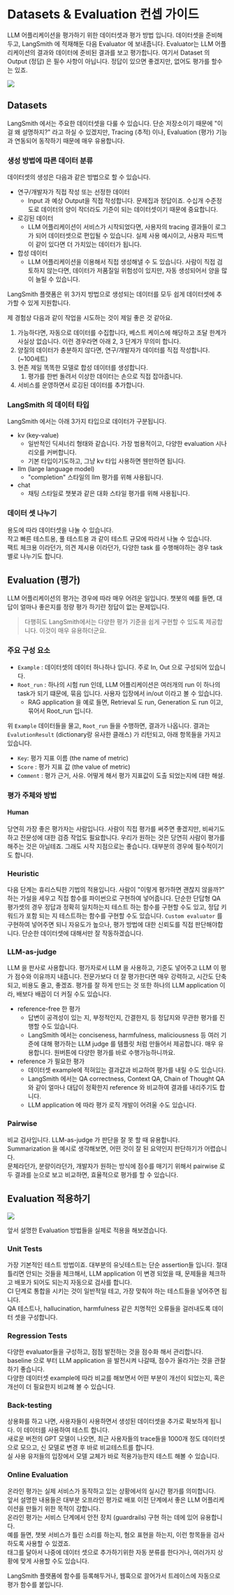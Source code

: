 
# Datasets & Evaluation 컨셉 가이드

LLM 어플리케이션을 평가하기 위한 데이터셋과 평가 방법 입니다.
데이터셋을 준비해두고, LangSmith 에 적재해둔 다음 Evaluator 에 보내줍니다.
Evaluator는 LLM 어플리케이션의 결과와 데이터에 준비된 결과를 보고 평가합니다.
여기서 Dataset 의 Output (정답) 은 필수 사항이 아닙니다.
정답이 있으면 좋겠지만, 없어도 평가를 할수는 있죠.

![](../rsc/dataset_evaluation_1.png)



## Datasets

LangSmith 에서는 주요한 데이터셋을 다룰 수 있습니다.
단순 저장소이기 때문에 "이걸 왜 설명하지?" 라고 하실 수 있겠지만,
Tracing (추적) 이나, Evaluation (평가) 기능과 연동되어 동작하기 때문에 매우 유용합니다.

### 생성 방법에 따른 데이터 분류

데이터셋의 생성은 다음과 같은 방법으로 할 수 있습니다.
- 연구/개발자가 직접 작성 또는 선정한 데이터
	- Input 과 예상 Output을 직접 작성합니다. 문제집과 정답이죠. 수십개 수준정도로 데이터의 양이 작더라도 기준이 되는 데이터셋이기 때문에 중요합니다.
- 로깅된 데이터
	- LLM 어플리케이션이 서비스가 시작되었다면, 사용자의 tracing 결과들이 로그가 되어 데이터셋으로 편입될 수 있습니다. 실제 사용 예시이고, 사용자 피드백이 같이 있다면 더 가치있는 데이터가 됩니다.
- 합성 데이터
	- LLM 어플리케이션을 이용해서 직접 생성해낼 수 도 있습니다. 사람이 직접 검토하지 않는다면, 데이터가 저품질일 위험성이 있지만, 자동 생성되어서 양을 많이 늘릴 수 있습니다.

LangSmith 플랫폼은 위 3가지 방법으로 생성되는 데이터를 모두 쉽게 데이터셋에 추가할 수 있게 지원합니다.

제 경험상 다음과 같이 작업을 시도하는 것이 제일 좋은 것 같아요.
1. 가능하다면, 자동으로 데이터를 수집합니다, 베스트 케이스에 해당하고 조달 한계가 사실상 없습니다. 이런 경우라면 아래 2, 3 단계가 무의미 합니다.
2. 양질의 데이터가 충분하지 않다면, 연구/개발자가 데이터를 직접 작성합니다. (~100세트)
3. 현존 제일 똑똑한 모델로 합성 데이터를 생성합니다.
	1. 평가를 한번 돌려서 이상한 데이터는 손으로 직접 잡아줍니다.
4. 서비스를 운영하면서 로깅된 데이터를 추가합니다.

### LangSmith 의 데이터 타입

LangSmith 에서는 아래 3가지 타입으로 데이터가 구분됩니다.
- kv (key-value)
	- 일반적인 딕셔너리 형태와 같습니다. 가장 범용적이고, 다양한 evaluation 시나리오를 커버합니다.
	- 기본 타입이기도하고, 그냥 kv 타입 사용하면 웬만하면 됩니다.
- llm (large language model)
	- "completion" 스타일의 llm 평가를 위해 사용됩니다.
- chat
	- 채팅 스타일로 챗봇과 같은 대화 스타일 평가를 위해 사용됩니다.

### 데이터 셋 나누기

용도에 따라 데이터셋을 나눌 수 있습니다.  
작고 빠른 테스트용, 풀 테스트용 과 같이 테스트 규모에 따라서 나눌 수 있습니다.  
팩트 체크용 이라던가, 의견 제시용 이라던가, 다양한 task 를 수행해야하는 경우 task 별로 나누기도 합니다.  


## Evaluation (평가)

LLM 어플리케이션의 평가는 경우에 따라 매우 어려운 일입니다. 챗봇의 예를 들면, 대답이 얼마나 좋은지를 정량 평가 하기란 정답이 없는 문제입니다. 

> 다행히도 LangSmith에서는 다양한 평가 기준을 쉽게 구현할 수 있도록 제공합니다.
> 이것이 매우 유용하더군요.


### 주요 구성 요소

- ```Example``` : 데이터셋의 데이터 하나하나 입니다. 주로 In, Out 으로 구성되어 있습니다.
- ```Root_run``` : 하나의 시험 run 인데, LLM 어플리케이션은 여러개의 run 이 하나의 task가 되기 떄문에, 묶음 입니다. 사용자 입장에서 in/out 이라고 볼 수 있습니다. 
	- RAG application 을 예로 들면, Retrieval 도 run, Generation 도 run 이고, 묶어서 Root_run 입니다.

 위 ```Example``` 데이터들을 물고, ```Root_run``` 들을 수행하면, 결과가 나옵니다. 결과는 ```EvalutionResult``` (dictionary랑 유사한 클래스) 가 리턴되고, 아래 항목들을 가지고 있습니다.
 - ```Key```: 평가 지표 이름 (the name of metric)
 - ```Score``` : 평가 지표 값 (the value of metric)
 - ```Comment``` : 평가 근거, 사유. 어떻게 해서 평가 지표값이 도출 되었는지에 대한 해설.

### 평가 주체와 방법

#### Human

당연히 가장 좋은 평가자는 사람입니다. 사람이 직접 평가를 써주면 좋겠지만, 비싸기도 하고 전문성에 대한 검증 작업도 필요합니다. 우리가 원하는 것은 당연히 사람이 평가를 해주는 것은 아닐테죠. 그래도 시작 지점으로는 좋습니다. 대부분의 경우에 필수적이기도 합니다.

### Heuristic

다음 단계는 휴리스틱한 기법의 적용입니다. 사람이 "이렇게 평가하면 괜찮지 않을까?" 하는 가설을 세우고 직접 함수를 파이썬으로 구현하여 넣어줍니다. 단순한 단답형 QA 평가셋의 경우 정답과 정확히 일치하는지 테스트 하는 함수를 구현할 수도 있고, 정답 키워드가 포함 되는 지 테스트하는 함수를 구현할 수도 있습니다.
```Custom evaluator``` 를 구현하여 넣어주면 되니 자유도가 높으나, 평가 방법에 대한 신뢰도를 직접 판단해야합니다. 단순한 데이터셋에 대해서만 잘 작동하겠습니다.

### LLM-as-judge

LLM 을 판사로 사용합니다. 평가자로서 LLM 을 사용하고, 기준도 넣어주고 LLM 이 평가 점수와 이유까지 내줍니다. 전문가보다 더 잘 평가한다면 매우 강력하고, 시간도 단축되고, 비용도 줄고, 좋겠죠. 평가를 잘 하게 만드는 것 또한 하나의 LLM application 이라, 배보다 배꼽이 더 커질 수도 있습니다.  
- reference-free 한 평가
	- 답변이 공격성이 있는 지, 부정적인지, 간결한지, 등 정답지와 무관한 평가를 진행할 수도 있습니다.
	- LangSmith 에서는 conciseness, harmfulness, maliciousness 등 여러 기준에 대해 평가하는 LLM judge 를 템플릿 처럼 만들어서 제공합니다. 매우 유용합니다. 원버튼에 다양한 평가를 바로 수행가능하니까요.
- reference 가 필요한 평가
	- 데이터셋 example에 적혀있는 결과값과 비교하여 평가를 내릴 수도 있습니다. 
	- LangSmith 에서는 QA correctness, Context QA, Chain of Thought QA 와 같이 얼마나 대답이 정확한지 reference 와 비교하여 결과를 내리주기도 합니다.
	- LLM application 에 따라 평가 로직 개발이 어려울 수도 있습니다.

### Pairwise

비교 검사입니다. LLM-as-judge 가 판단을 잘 못 할 때 유용합니다.  
Summarization 을 예시로 생각해보면, 어떤 것이 잘 된 요약인지 판단하기가 어렵습니다.  
문체라던가, 분량이라던가, 개발자가 원하는 방식에 점수를 매기기 위해서 pairwise 로 두 결과를 눈으로 보고 비교하면, 효율적으로 평가를 할 수 있습니다.  


## Evaluation 적용하기

![](../rsc/apply_eval.png)

앞서 설명한 Evaluation 방법들을 실제로 적용을 해보겠습니다.

### Unit Tests

가장 기본적인 테스트 방법이죠. 대부분의 유닛테스트는 단순 assertion들 입니다. 절대 틀리면 안되는 것들을 체크해서, LLM application 이 변경 되었을 때, 문제들을 체크하고 배포가 되어도 되는지 자동으로 검사를 합니다.  
CI 단계로 통합을 시키는 것이 일반적일 테고, 가장 맞춰야 하는 테스트들을 넣어주면 됩니다.  
QA 테스트나, hallucination, harmfulness 같은 치명적인 오류들을 걸러내도록 데이터 셋을 구성합니다.  

### Regression Tests

다양한 evaluator들을 구성하고, 점점 발전하는 것을 점수화 해서 관리합니다.  
baseline 으로 부터 LLM application 을 발전시켜 나갈때, 점수가 올라가는 것을 관찰하기 좋습니다.  
다양한 데이터셋 example에 따라 비교를 해보면서 어떤 부분이 개선이 되었는지, 혹은 개선이 더 필요한지 비교해 볼 수 있습니다.  

### Back-testing

상용화를 하고 나면, 사용자들이 사용하면서 생성된 데이터셋을 추가로 확보하게 됩니다. 이 데이터를 사용하여 테스트 합니다.  
새로운 버전의 GPT 모델이 나오면, 최근 사용자들의 trace들을 1000개 정도 데이터셋으로 모으고, 신 모델로 변경 후 바로 비교테스트를 합니다.  
실 사용 유저들의 입장에서 모델 교체가 바로 적용가능한지 테스트 해볼 수 있습니다.  

### Online Evaluation

온라인 평가는 실제 서비스가 동작하고 있는 상황에서의 실시간 평가를 의미합니다.  
앞서 설명한 내용들은 대부분 오프라인 평가로 배포 이전 단계에서 좋은 LLM 어플리케이션을 만들기 위한 목적이 강합니다.  
온라인 평가는 서비스 단계에서 안전 장치 (guardrails) 구현 하는 데에 있어 유용합니다.  
예를 들면, 챗봇 서비스가 틀린 소리를 하는지, 혐오 표현을 하는지, 이런 항목들을 검사하도록 사용할 수 있겠죠.  
태그를 달아서 나중에 데이터 셋으로 추가하기위한 자동 분류를 한다거나, 여러가지 상황에 맞게 사용할 수도 있습니다.  

LangSmith 플랫폼에 함수를 등록해두거나, 웹훅으로 끌어가서 트레이스에 자동으로 평가 함수를 붙입니다.  

